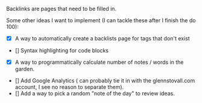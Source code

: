 Backlinks are pages that need to be filled in.

Some other ideas I want to implement (I can tackle these after I finish the do 100):

- [x] A way to automatically create a backlists page for tags that don't exist
- [] Syntax highlighting for code blocks
- [x] A way to programmatically calculate number of notes / words in the garden.
- [] Add Google Analytics ( can probably tie it in with the glennstovall.com account, I see no reason to separate them).
- [] Add a way to pick a random "note of the day" to review ideas.
